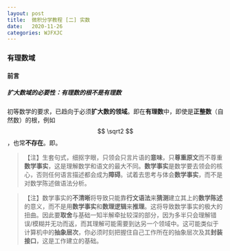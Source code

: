 ```yaml
---
layout: post
title:  微积分学教程 [二] 实数
date:   2020-11-26
categories: WJFXJC
---
```


### 有理数域

#### 前言

##### 扩大数域的必要性：有理数的根不是有理数

初等数学的要求，已趋向于必须**扩大数的领域**。即在**有理数**中，即使是**正整数**（自然数）的根，例如 $$ \sqrt2 $$，也常**不存在**。即。

>【注】生套句式，细抠字眼，只领会只言片语的**意味**，只**尊重原文**而不尊重**数学事实**，这是理解数学和语文的最大不同。**数学事实**是数学要去领会的核心，否则任何语言描述都会成为**障碍**。试着去思考与体会**数学事实**，而不是对数学陈述做语法分析。

>【注】数学事实的**不清晰**将导致只能靠**行文语法**来**猜测**建立其上的**数学陈述**的意义，而不是用**数学事实**和**数理逻辑**来**推理**。这将导致数学事实的极大的扭曲。因此要**取舍**与基础一知半解牵扯较深的部分，因为多半只会理解错误/模糊并无功而返，而其理解可能需要到达另一个领域中。这可能类似于计算机中的**抽象层次**，你必须时刻把握住自己工作所在的抽象层次及其**封装接口**，这是工作建立的基础。